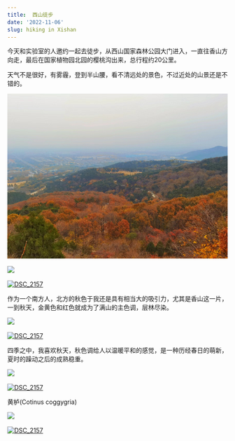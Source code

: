 ```yaml
---
title:  西山徒步
date: '2022-11-06'
slug: hiking in Xishan
---
```


今天和实验室的人邀约一起去徒步，从西山国家森林公园大门进入，一直往香山方向走，最后在国家植物园北园的樱桃沟出来，总行程约20公里。



天气不是很好，有雾霾，登到半山腰，看不清远处的景色，不过近处的山景还是不错的。

![](https://github.com/kangluyao/homepage/blob/main/static/images/hiking_1.png)

![](/images/hiking_1.png)

<a href="https://www.flickr.com/photos/196987831@N04/52511428281/" ><img src="//live.staticflickr.com/65535/52511428281_fff32052df_z.jpg" width="680" height="430" alt="DSC_2157"></a>

作为一个南方人，北方的秋色于我还是具有相当大的吸引力，尤其是香山这一片，一到秋天，金黄色和红色就成为了满山的主色调，层林尽染。

![](/images/hiking_2.png)

<a href="https://flickr.com/photos/196987831@N04/52511910935/" ><img src="//live.staticflickr.com/65535/52511910935_49627db87a_z.jpg" width="430" height="680" alt="DSC_2157"></a>

四季之中，我喜欢秋天，秋色调给人以温暖平和的感觉，是一种历经春日的萌新，夏时的躁动之后的成熟稳重。

![](/images/hiking_3.png)

<a href="https://flickr.com/photos/196987831@N04/52511702124/" ><img src="//live.staticflickr.com/65535/52511702124_e24e461334_z.jpg" width="680" height="430" alt="DSC_2157"></a>

黄栌(Cotinus coggygria)

![](/images/Cotinus_coggygria.png)

<a href="https://flickr.com/photos/196987831@N04/52510957277/" ><img src="//live.staticflickr.com/65535/52510957277_6f2f344f04_z.jpg" width="337" height="500" alt="DSC_2157"></a>

